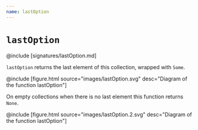 ```yaml
---
name: lastOption
---
```


# `lastOption`

@include [signatures/lastOption.md]

`lastOption` returns the last element of this collection, wrapped with `Some`.

@include [figure.html source="images/lastOption.svg" desc="Diagram of the function lastOption"]

On empty collections when there is no last element this function returns `None`.

@include [figure.html source="images/lastOption.2.svg" desc="Diagram of the function lastOption"]

